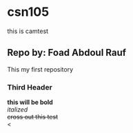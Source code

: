 # csn105
this is camtest

## Repo by: Foad Abdoul Rauf
This my first repository

### Third Header
**this will be bold**  
*italized*  
~~cross out this test~~  
<
